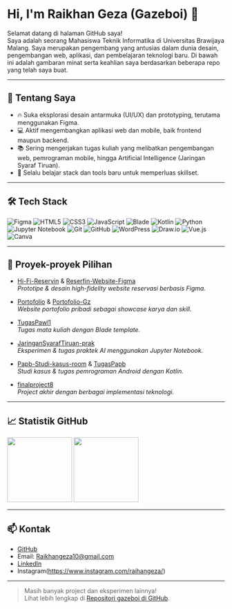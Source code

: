 # Hi, I'm Raikhan Geza (Gazeboi) 👋

Selamat datang di halaman GitHub saya!  
Saya adalah seorang Mahasiswa Teknik Informatika di Universitas Brawijaya Malang. Saya merupakan pengembang yang antusias dalam dunia desain, pengembangan web, aplikasi, dan pembelajaran teknologi baru. Di bawah ini adalah gambaran minat serta keahlian saya berdasarkan beberapa repo yang telah saya buat.

---

## 🚩 Tentang Saya

- 🔥 Suka eksplorasi desain antarmuka (UI/UX) dan prototyping, terutama menggunakan Figma.
- 💻 Aktif mengembangkan aplikasi web dan mobile, baik frontend maupun backend.
- 📚 Sering mengerjakan tugas kuliah yang melibatkan pengembangan web, pemrograman mobile, hingga Artificial Intelligence (Jaringan Syaraf Tiruan).
- 🌱 Selalu belajar stack dan tools baru untuk memperluas skillset.

---

## 🛠️ Tech Stack

<p align="left">
  <!-- UI/UX & Prototyping -->
  <img src="https://img.shields.io/badge/Figma-F24E1E?style=for-the-badge&logo=figma&logoColor=white" alt="Figma" />
  <!-- Frontend Web -->
  <img src="https://img.shields.io/badge/HTML5-E34F26?style=for-the-badge&logo=html5&logoColor=white" alt="HTML5" />
  <img src="https://img.shields.io/badge/CSS3-1572B6?style=for-the-badge&logo=css3&logoColor=white" alt="CSS3" />
  <img src="https://img.shields.io/badge/JavaScript-F7DF1E?style=for-the-badge&logo=javascript&logoColor=black" alt="JavaScript" />
  <img src="https://img.shields.io/badge/Blade-E34F26?style=for-the-badge&logo=laravel&logoColor=white" alt="Blade" />
  <!-- Backend/Mobile -->
  <img src="https://img.shields.io/badge/Kotlin-7F52FF?style=for-the-badge&logo=kotlin&logoColor=white" alt="Kotlin" />
  <!-- Data Science / AI -->
  <img src="https://img.shields.io/badge/Python-3776AB?style=for-the-badge&logo=python&logoColor=white" alt="Python" />
  <img src="https://img.shields.io/badge/Jupyter-F37626?style=for-the-badge&logo=jupyter&logoColor=white" alt="Jupyter Notebook" />
  <!-- Version Control -->
  <img src="https://img.shields.io/badge/Git-F05032?style=for-the-badge&logo=git&logoColor=white" alt="Git" />
  <img src="https://img.shields.io/badge/GitHub-181717?style=for-the-badge&logo=github&logoColor=white" alt="GitHub" />
  <!-- WordPress -->
  <img src="https://img.shields.io/badge/WordPress-21759B?style=for-the-badge&logo=wordpress&logoColor=white" alt="WordPress" />
  <!-- Draw.io -->
  <img src="https://img.shields.io/badge/Draw.io-F08705?style=for-the-badge&logo=diagramsdotnet&logoColor=white" alt="Draw.io" />
  <!-- Vue.js -->
  <img src="https://img.shields.io/badge/Vue.js-35495E?style=for-the-badge&logo=vue.js&logoColor=4FC08D" alt="Vue.js" />
  <!-- Canva -->
  <img src="https://img.shields.io/badge/Canva-00C4CC?style=for-the-badge&logo=canva&logoColor=white" alt="Canva" />
</p>

---

## 📂 Proyek-proyek Pilihan

- [Hi-Fi-Reservin](https://github.com/gazeboi/Hi-Fi-Reservin) & [Reserfin-Website-Figma](https://github.com/gazeboi/Reserfin-Website-Figma)  
  *Prototipe & desain high-fidelity website reservasi berbasis Figma.*

- [Portofolio](https://github.com/gazeboi/Portofolio) & [Portofolio-Gz](https://github.com/gazeboi/Portofolio-Gz)  
  *Website portofolio pribadi sebagai showcase karya dan skill.*

- [TugasPawl1](https://github.com/gazeboi/TugasPawl1)  
  *Tugas mata kuliah dengan Blade template.*

- [JaringanSyarafTiruan-prak](https://github.com/gazeboi/JaringanSyarafTiruan-prak)  
  *Eksperimen & tugas praktek AI menggunakan Jupyter Notebook.*

- [Papb-Studi-kasus-room](https://github.com/gazeboi/Papb-Studi-kasus-room) & [TugasPapb](https://github.com/gazeboi/TugasPapb)  
  *Studi kasus & tugas pemrograman Android dengan Kotlin.*

- [finalproject8](https://github.com/gazeboi/finalproject8)  
  *Project akhir dengan berbagai implementasi teknologi.*

---

## 📈 Statistik GitHub

<img src="https://github-readme-stats.vercel.app/api?username=gazeboi&show_icons=true&theme=radical" height="150"/>
<img src="https://github-readme-stats.vercel.app/api/top-langs/?username=gazeboi&layout=compact&theme=radical" height="150"/>

---

## 📫 Kontak

- [GitHub](https://github.com/gazeboi)
- Email: Raikhangeza10@gmail.com
- [LinkedIn](https://www.linkedin.com/in/raikhan-geza-alburama-533515296/)
- Instagram(https://www.instagram.com/raihangeza/)
  

---

> Masih banyak project dan eksperimen lainnya!  
> Lihat lebih lengkap di [Repositori gazeboi di GitHub](https://github.com/gazeboi?tab=repositories).
